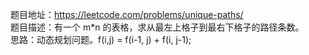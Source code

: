 题目地址：https://leetcode.com/problems/unique-paths/  
题目描述：有一个 m*n 的表格，求从最左上格子到最右下格子的路径条数。    
思路：动态规划问题。f(i,j) = f(i-1, j) + f(i, j-1);  
